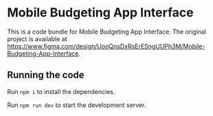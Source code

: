 
  # Mobile Budgeting App Interface

  This is a code bundle for Mobile Budgeting App Interface. The original project is available at https://www.figma.com/design/UooQnsDxRsErESngUUPh3M/Mobile-Budgeting-App-Interface.

  ## Running the code

  Run `npm i` to install the dependencies.

  Run `npm run dev` to start the development server.
  